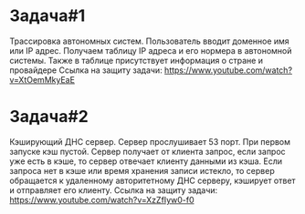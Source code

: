 # Задача#1
Трассировка автономных систем. Пользователь вводит доменное имя или IP адрес. Получаем таблицу IP адреса и его нормера в автономной системы.
Также в таблице присутствует информация о стране и провайдере
Ссылка на защиту задачи: https://www.youtube.com/watch?v=XtOemMkyEaE
 # Задача#2
 Кэширующий ДНС сервер. 
 Сервер прослушивает 53 порт. При первом запуске кэш пустой. Сервер получает от клиента запрос, если запрос уже есть в кэше, то сервер отвечает клиенту данными из кэша. Если запроса нет в кэше или время хранения записи истекло, то сервер обращается к удаленному авторитетному ДНС серверу, кэширует ответ и отправляет его клиенту. Ссылка на защиту задачи: https://www.youtube.com/watch?v=XzZfIyw0-f0
